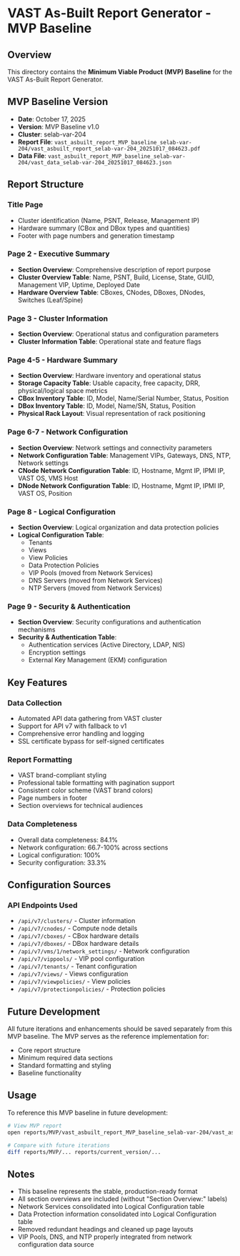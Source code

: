 # VAST As-Built Report Generator - MVP Baseline

## Overview
This directory contains the **Minimum Viable Product (MVP) Baseline** for the VAST As-Built Report Generator.

## MVP Baseline Version
- **Date**: October 17, 2025
- **Version**: MVP Baseline v1.0
- **Cluster**: selab-var-204
- **Report File**: `vast_asbuilt_report_MVP_baseline_selab-var-204/vast_asbuilt_report_selab-var-204_20251017_084623.pdf`
- **Data File**: `vast_asbuilt_report_MVP_baseline_selab-var-204/vast_data_selab-var-204_20251017_084623.json`

## Report Structure

### Title Page
- Cluster identification (Name, PSNT, Release, Management IP)
- Hardware summary (CBox and DBox types and quantities)
- Footer with page numbers and generation timestamp

### Page 2 - Executive Summary
- **Section Overview**: Comprehensive description of report purpose
- **Cluster Overview Table**: Name, PSNT, Build, License, State, GUID, Management VIP, Uptime, Deployed Date
- **Hardware Overview Table**: CBoxes, CNodes, DBoxes, DNodes, Switches (Leaf/Spine)

### Page 3 - Cluster Information
- **Section Overview**: Operational status and configuration parameters
- **Cluster Information Table**: Operational state and feature flags

### Page 4-5 - Hardware Summary
- **Section Overview**: Hardware inventory and operational status
- **Storage Capacity Table**: Usable capacity, free capacity, DRR, physical/logical space metrics
- **CBox Inventory Table**: ID, Model, Name/Serial Number, Status, Position
- **DBox Inventory Table**: ID, Model, Name/SN, Status, Position
- **Physical Rack Layout**: Visual representation of rack positioning

### Page 6-7 - Network Configuration
- **Section Overview**: Network settings and connectivity parameters
- **Network Configuration Table**: Management VIPs, Gateways, DNS, NTP, Network settings
- **CNode Network Configuration Table**: ID, Hostname, Mgmt IP, IPMI IP, VAST OS, VMS Host
- **DNode Network Configuration Table**: ID, Hostname, Mgmt IP, IPMI IP, VAST OS, Position

### Page 8 - Logical Configuration
- **Section Overview**: Logical organization and data protection policies
- **Logical Configuration Table**:
  - Tenants
  - Views
  - View Policies
  - Data Protection Policies
  - VIP Pools (moved from Network Services)
  - DNS Servers (moved from Network Services)
  - NTP Servers (moved from Network Services)

### Page 9 - Security & Authentication
- **Section Overview**: Security configurations and authentication mechanisms
- **Security & Authentication Table**:
  - Authentication services (Active Directory, LDAP, NIS)
  - Encryption settings
  - External Key Management (EKM) configuration

## Key Features

### Data Collection
- Automated API data gathering from VAST cluster
- Support for API v7 with fallback to v1
- Comprehensive error handling and logging
- SSL certificate bypass for self-signed certificates

### Report Formatting
- VAST brand-compliant styling
- Professional table formatting with pagination support
- Consistent color scheme (VAST brand colors)
- Page numbers in footer
- Section overviews for technical audiences

### Data Completeness
- Overall data completeness: 84.1%
- Network configuration: 66.7-100% across sections
- Logical configuration: 100%
- Security configuration: 33.3%

## Configuration Sources

### API Endpoints Used
- `/api/v7/clusters/` - Cluster information
- `/api/v7/cnodes/` - Compute node details
- `/api/v7/cboxes/` - CBox hardware details
- `/api/v7/dboxes/` - DBox hardware details
- `/api/v7/vms/1/network_settings/` - Network configuration
- `/api/v7/vippools/` - VIP pool configuration
- `/api/v7/tenants/` - Tenant configuration
- `/api/v7/views/` - Views configuration
- `/api/v7/viewpolicies/` - View policies
- `/api/v7/protectionpolicies/` - Protection policies

## Future Development

All future iterations and enhancements should be saved separately from this MVP baseline. The MVP serves as the reference implementation for:
- Core report structure
- Minimum required data sections
- Standard formatting and styling
- Baseline functionality

## Usage

To reference this MVP baseline in future development:
```bash
# View MVP report
open reports/MVP/vast_asbuilt_report_MVP_baseline_selab-var-204/vast_asbuilt_report_selab-var-204_20251017_084623.pdf

# Compare with future iterations
diff reports/MVP/... reports/current_version/...
```

## Notes
- This baseline represents the stable, production-ready format
- All section overviews are included (without "Section Overview:" labels)
- Network Services consolidated into Logical Configuration table
- Data Protection information consolidated into Logical Configuration table
- Removed redundant headings and cleaned up page layouts
- VIP Pools, DNS, and NTP properly integrated from network configuration data source
